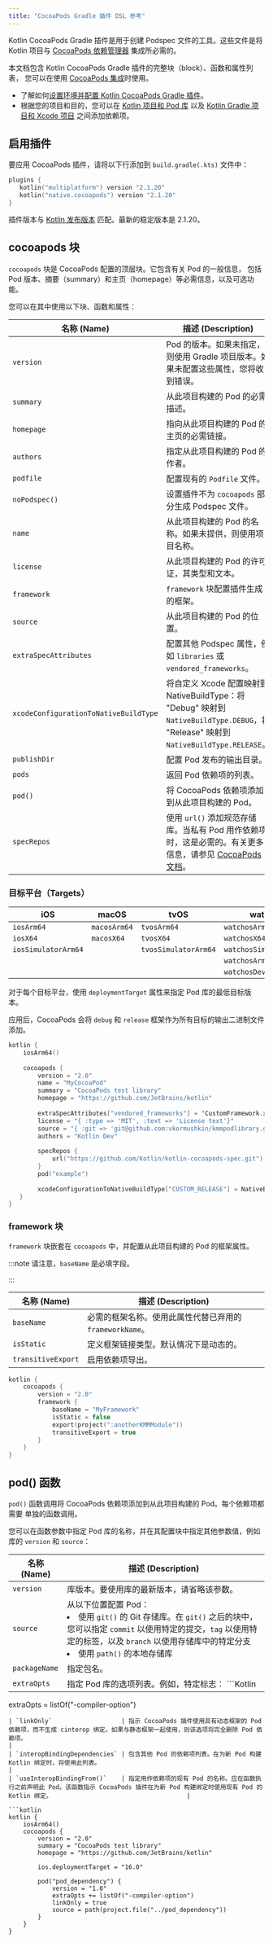 ```yaml
---
title: "CocoaPods Gradle 插件 DSL 参考"
---
```

Kotlin CocoaPods Gradle 插件是用于创建 Podspec 文件的工具。这些文件是将 Kotlin
项目与 [CocoaPods 依赖管理器](https://cocoapods.org/) 集成所必需的。

本文档包含 Kotlin CocoaPods Gradle 插件的完整块（block）、函数和属性列表，
您可以在使用 [CocoaPods 集成](native-cocoapods.md)时使用。

* 了解如何[设置环境并配置 Kotlin CocoaPods Gradle 插件](native-cocoapods.md)。
* 根据您的项目和目的，您可以在 [Kotlin 项目和 Pod 库](native-cocoapods-libraries.md) 以及 [Kotlin Gradle 项目和 Xcode 项目](native-cocoapods-xcode.md) 之间添加依赖项。

## 启用插件

要应用 CocoaPods 插件，请将以下行添加到 `build.gradle(.kts)` 文件中：

```kotlin
plugins {
   kotlin("multiplatform") version "2.1.20"
   kotlin("native.cocoapods") version "2.1.20"
}
```

插件版本与 [Kotlin 发布版本](releases.md) 匹配。最新的稳定版本是 2.1.20。

## cocoapods 块

`cocoapods` 块是 CocoaPods 配置的顶层块。它包含有关 Pod 的一般信息，
包括 Pod 版本、摘要（summary）和主页（homepage）等必需信息，以及可选功能。

您可以在其中使用以下块、函数和属性：

| **名称 (Name)**                             | **描述 (Description)**                                                                                                                                                                                                                  | 
|---------------------------------------|--------------------------------------------------------------------------------------------------------------------------------------------------------------------------------------------------------------------------------------------------|
| `version`                             | Pod 的版本。如果未指定，则使用 Gradle 项目版本。如果未配置这些属性，您将收到错误。                                                                                                                                           |
| `summary`                             | 从此项目构建的 Pod 的必需描述。                                                                                                                                                                       |
| `homepage`                            | 指向从此项目构建的 Pod 的主页的必需链接。                                                                                                                                                              |
| `authors`                             | 指定从此项目构建的 Pod 的作者。                                                                                                                                                                            |
| `podfile`                             | 配置现有的 `Podfile` 文件。                                                                                                                                                                                          |
| `noPodspec()`                         | 设置插件不为 `cocoapods` 部分生成 Podspec 文件。                                                                                                                                                    |
| `name`                                | 从此项目构建的 Pod 的名称。如果未提供，则使用项目名称。                                                                                                                                          |
| `license`                             | 从此项目构建的 Pod 的许可证，其类型和文本。                                                                                                                                                          |
| `framework`                           | `framework` 块配置插件生成的框架。                                                                                                                                                             |
| `source`                              | 从此项目构建的 Pod 的位置。                                                                                                                                                                                 |
| `extraSpecAttributes`                 | 配置其他 Podspec 属性，例如 `libraries` 或 `vendored_frameworks`。                                                                                                                                                   |
| `xcodeConfigurationToNativeBuildType` | 将自定义 Xcode 配置映射到 NativeBuildType：将 "Debug" 映射到 `NativeBuildType.DEBUG`，将 "Release" 映射到 `NativeBuildType.RELEASE`。                                                                                               |
| `publishDir`                          | 配置 Pod 发布的输出目录。                                                                                                                                                                              |
| `pods`                                | 返回 Pod 依赖项的列表。                                                                                                                                                                                              |
| `pod()`                               | 将 CocoaPods 依赖项添加到从此项目构建的 Pod。                                                                                                                                                                  |
| `specRepos`                           | 使用 `url()` 添加规范存储库。当私有 Pod 用作依赖项时，这是必需的。有关更多信息，请参见 [CocoaPods 文档](https://guides.cocoapods.org/making/private-cocoapods.html)。 |

### 目标平台（Targets）

| iOS                 | macOS        | tvOS                 | watchOS                 |
|---------------------|--------------|----------------------|-------------------------|
| `iosArm64`          | `macosArm64` | `tvosArm64`          | `watchosArm64`          |
| `iosX64`            | `macosX64`   | `tvosX64`            | `watchosX64`            |
| `iosSimulatorArm64` |              | `tvosSimulatorArm64` | `watchosSimulatorArm64` |
|                     |              |                      | `watchosArm32`          |
|                     |              |                      | `watchosDeviceArm64`    |

对于每个目标平台，使用 `deploymentTarget` 属性来指定 Pod 库的最低目标版本。

应用后，CocoaPods 会将 `debug` 和 `release` 框架作为所有目标的输出二进制文件添加。

```kotlin
kotlin {
    iosArm64()
   
    cocoapods {
        version = "2.0"
        name = "MyCocoaPod"
        summary = "CocoaPods test library"
        homepage = "https://github.com/JetBrains/kotlin"
        
        extraSpecAttributes["vendored_frameworks"] = 'CustomFramework.xcframework'
        license = "{ :type => 'MIT', :text => 'License text'}"
        source = "{ :git => 'git@github.com:vkormushkin/kmmpodlibrary.git', :tag => '$version' }"
        authors = "Kotlin Dev"
        
        specRepos {
            url("https://github.com/Kotlin/kotlin-cocoapods-spec.git")
        }
        pod("example")
        
        xcodeConfigurationToNativeBuildType["CUSTOM_RELEASE"] = NativeBuildType.RELEASE
   }
}
```

### framework 块

`framework` 块嵌套在 `cocoapods` 中，并配置从此项目构建的 Pod 的框架属性。

:::note
请注意，`baseName` 是必填字段。

:::

| **名称 (Name)**           | **描述 (Description)**                                                                         | 
|--------------------|-----------------------------------------------------------------------------------------|
| `baseName`         | 必需的框架名称。使用此属性代替已弃用的 `frameworkName`。 |
| `isStatic`         | 定义框架链接类型。默认情况下是动态的。                            |
| `transitiveExport` | 启用依赖项导出。                                                              |                                                      

```kotlin
kotlin {
    cocoapods {
        version = "2.0"
        framework {
            baseName = "MyFramework"
            isStatic = false
            export(project(":anotherKMMModule"))
            transitiveExport = true
        }
    }
}
```

## pod() 函数

`pod()` 函数调用将 CocoaPods 依赖项添加到从此项目构建的 Pod。每个依赖项都需要
单独的函数调用。

您可以在函数参数中指定 Pod 库的名称，并在其配置块中指定其他参数值，例如库的 `version`
和 `source`：

| **名称 (Name)**                     | **描述 (Description)**                                                                                                                                                                                                                                                                                    | 
|------------------------------|----------------------------------------------------------------------------------------------------------------------------------------------------------------------------------------------------------------------------------------------------------------------------------------------------|
| `version`                    | 库版本。要使用库的最新版本，请省略该参数。                                                                                                                                                                                                                 |
| `source`                     | 从以下位置配置 Pod：<list><li>使用 `git()` 的 Git 存储库。在 `git()` 之后的块中，您可以指定 `commit` 以使用特定的提交，`tag` 以使用特定的标签，以及 `branch` 以使用存储库中的特定分支</li><li>使用 `path()` 的本地存储库</li></list> |
| `packageName`                | 指定包名。                                                                                                                                                                                                                                                                        |
| `extraOpts`                  | 指定 Pod 库的选项列表。例如，特定标志： ```Kotlin
extraOpts = listOf("-compiler-option")
```                                                                                                                                        |
| `linkOnly`                   | 指示 CocoaPods 插件使用具有动态框架的 Pod 依赖项，而不生成 cinterop 绑定。如果与静态框架一起使用，则该选项将完全删除 Pod 依赖项。                                                                                           |
| `interopBindingDependencies` | 包含其他 Pod 的依赖项列表。在为新 Pod 构建 Kotlin 绑定时，将使用此列表。                                                                                                                                                                                   |
| `useInteropBindingFrom()`    | 指定用作依赖项的现有 Pod 的名称。应在函数执行之前声明此 Pod。该函数指示 CocoaPods 插件在为新 Pod 构建绑定时使用现有 Pod 的 Kotlin 绑定。                                     |

```kotlin
kotlin {
    iosArm64()
    cocoapods {
        version = "2.0"
        summary = "CocoaPods test library"
        homepage = "https://github.com/JetBrains/kotlin"

        ios.deploymentTarget = "16.0"
      
        pod("pod_dependency") {
            version = "1.0"
            extraOpts += listOf("-compiler-option")
            linkOnly = true
            source = path(project.file("../pod_dependency"))
        }
    }
}
```